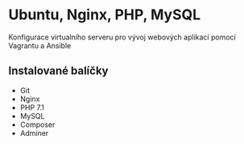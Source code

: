 # Ubuntu, Nginx, PHP, MySQL
Konfigurace virtualního serveru pro vývoj webových aplikací pomocí Vagrantu a Ansible

## Instalované balíčky

- Git
- Nginx
- PHP 7.1
- MySQL
- Composer
- Adminer
